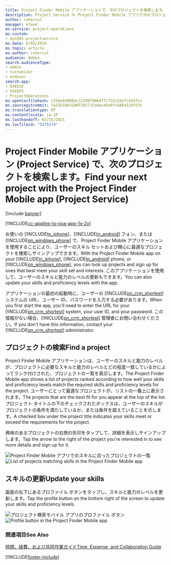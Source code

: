 ```yaml
---
title: Project Finder Mobile アプリケーションで、次のプロジェクトを検索します。
description: Project Service の Project Finder Mobile アプリで次のプロジェクトを検索する方法
author: ruhercul
manager: kfend
ms.service: project-operations
ms.custom:
- dyn365-projectservice
ms.date: 8/03/2018
ms.topic: article
ms.author: ruhercul
audience: Admin
search.audienceType:
- admin
- customizer
- enduser
search.app:
- D365CE
- D365PS
- ProjectOperations
ms.openlocfilehash: c15be8d9884c31298f996477c732c542fce65fcc
ms.sourcegitcommit: fa32b1893286f20271fa4ec4be8fc68bd135f53c
ms.translationtype: HT
ms.contentlocale: ja-JP
ms.lasthandoff: 02/15/2021
ms.locfileid: "5275274"
---
```

# <a name="find-your-next-project-with-the-project-finder-mobile-app-project-service"></a><span data-ttu-id="8130a-103">Project Finder Mobile アプリケーション (Project Service) で、次のプロジェクトを検索します。</span><span class="sxs-lookup"><span data-stu-id="8130a-103">Find your next project with the Project Finder Mobile app (Project Service)</span></span>

[!include [banner](../includes/psa-now-project-operations.md)]

[!INCLUDE[cc-applies-to-psa-app-1x-2x](../includes/cc-applies-to-psa-app-1x-2x.md)]

<span data-ttu-id="8130a-104">お使いの [!INCLUDE[tn_iphone](../includes/tn-iphone.md)]、[!INCLUDE[tn_android](../includes/tn-android.md)] フォン、または [!INCLUDE[pn_windows_phone](../includes/pn-windows-phone.md)] で、Project Finder Mobile アプリケーションを使用することにより、ユーザーのスキル セットおよび関心に最適なプロジェクトを検索しサインアップできます。</span><span class="sxs-lookup"><span data-stu-id="8130a-104">With the Project Finder Mobile app on your [!INCLUDE[tn_iphone](../includes/tn-iphone.md)], [!INCLUDE[tn_android](../includes/tn-android.md)] phone, or [!INCLUDE[pn_windows_phone](../includes/pn-windows-phone.md)], you can look up projects and sign up for ones that best meet your skill set and interests.</span></span> <span data-ttu-id="8130a-105">このアプリケーションを使用して、ユーザーのスキルと能力のレベルの更新もできます。</span><span class="sxs-lookup"><span data-stu-id="8130a-105">You can also update your skills and proficiency levels with the app.</span></span>  
  
 <span data-ttu-id="8130a-106">アプリケーションの最初の起動時に、ユーザーの [!INCLUDE[pn_crm_shortest](../includes/pn-crm-shortest.md)] システムの URL、ユーザー ID、パスワードを入力する必要があります。</span><span class="sxs-lookup"><span data-stu-id="8130a-106">When you first start the app, you'll need to enter the URL for your [!INCLUDE[pn_crm_shortest](../includes/pn-crm-shortest.md)] system, your user ID, and your password.</span></span> <span data-ttu-id="8130a-107">この情報がない場合、[!INCLUDE[pn_crm_shortest](../includes/pn-crm-shortest.md)] 管理者にお問い合わせください。</span><span class="sxs-lookup"><span data-stu-id="8130a-107">If you don't have this information,  contact your [!INCLUDE[pn_crm_shortest](../includes/pn-crm-shortest.md)] administrator.</span></span>  
  
## <a name="find-a-project"></a><span data-ttu-id="8130a-108">プロジェクトの検索</span><span class="sxs-lookup"><span data-stu-id="8130a-108">Find a project</span></span>  
 <span data-ttu-id="8130a-109">Project Finder Mobile アプリケーションは、ユーザーのスキルと能力のレベルが、プロジェクトに必要なスキルと能力のレベルとどの程度一致しているかによってランク付けされた、プロジェクトの一覧を表示します。</span><span class="sxs-lookup"><span data-stu-id="8130a-109">The Project Finder Mobile app shows a list of projects ranked according to how well your skills and proficiency levels match the required skills and proficiency levels for the project.</span></span> <span data-ttu-id="8130a-110">ユーザーにとって最適なプロジェクトが、リストの一番上に表示されます。</span><span class="sxs-lookup"><span data-stu-id="8130a-110">The projects that are the best fit for you appear at the top of the list.</span></span> <span data-ttu-id="8130a-111">プロジェクト タイトルの下のチェックされたボックスは、ユーザーのスキルがプロジェクトの条件を満たしているか、または条件を超えていることを示します。</span><span class="sxs-lookup"><span data-stu-id="8130a-111">A checked box under the project title indicates your skills meet or exceed the requirements for the project.</span></span>  
  
 <span data-ttu-id="8130a-112">興味のあるプロジェクトの右側の矢印をタップして、詳細を表示しサインアップします。</span><span class="sxs-lookup"><span data-stu-id="8130a-112">Tap the arrow to the right of the project you're interested in to see more details and sign up for it.</span></span>  
  
 <span data-ttu-id="8130a-113">![Project Finder Mobile アプリでのスキルに合ったプロジェクトの一覧](../psa/media/project-service-project-finder-list.png "Project Finder Mobile アプリでのスキルに合ったプロジェクトの一覧")</span><span class="sxs-lookup"><span data-stu-id="8130a-113">![List of projects matching skills in the Project Finder Mobile app](../psa/media/project-service-project-finder-list.png "List of projects matching skills in the Project Finder Mobile app")</span></span>  
  
## <a name="update-your-skills"></a><span data-ttu-id="8130a-114">スキルの更新</span><span class="sxs-lookup"><span data-stu-id="8130a-114">Update your skills</span></span>  
 <span data-ttu-id="8130a-115">画面の右下にあるプロファイル ボタンをタップし、スキルと能力のレベルを更新します。</span><span class="sxs-lookup"><span data-stu-id="8130a-115">Tap the profile button on the bottom right of the screen to update your skills and proficiency levels.</span></span>  
  
 <span data-ttu-id="8130a-116">![プロジェクト検索モバイル アプリのプロファイル ボタン](../psa/media/project-service-project-finder-profile.png "プロジェクト検索モバイル アプリのプロファイル ボタン")</span><span class="sxs-lookup"><span data-stu-id="8130a-116">![Profile button in the Project Finder Mobile app](../psa/media/project-service-project-finder-profile.png "Profile button in the Project Finder Mobile app")</span></span>  
  
### <a name="see-also"></a><span data-ttu-id="8130a-117">関連項目</span><span class="sxs-lookup"><span data-stu-id="8130a-117">See Also</span></span>  
 [<span data-ttu-id="8130a-118">時間、経費、および共同作業ガイド</span><span class="sxs-lookup"><span data-stu-id="8130a-118">Time, Expense, and Collaboration Guide</span></span>](../psa/time-expense-collaboration-guide.md)


[!INCLUDE[footer-include](../includes/footer-banner.md)]